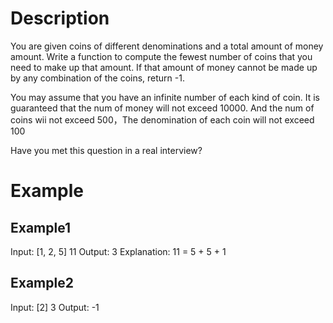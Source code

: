 # Description
You are given coins of different denominations and a total amount of money amount. Write a function to compute the fewest number of coins that you need to make up that amount. If that amount of money cannot be made up by any combination of the coins, return -1.

You may assume that you have an infinite number of each kind of coin.
It is guaranteed that the num of money will not exceed 10000.
And the num of coins wii not exceed 500，The denomination of each coin will not exceed 100

Have you met this question in a real interview?  
# Example
## Example1

Input: 
[1, 2, 5]
11
Output: 3
Explanation: 11 = 5 + 5 + 1
## Example2

Input: 
[2]
3
Output: -1